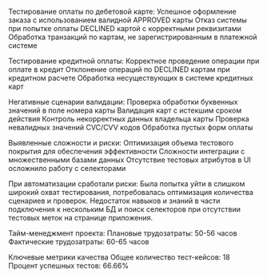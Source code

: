 Тестирование оплаты по дебетовой карте:
Успешное оформление заказа с использованием валидной APPROVED карты
Отказ системы при попытке оплаты DECLINED картой с корректными реквизитами
Обработка транзакций по картам, не зарегистрированным в платежной системе

Тестирование кредитной оплаты:
Корректное проведение операции при оплате в кредит
Отклонение операций по DECLINED картам при кредитном расчете
Обработка несуществующих в системе кредитных карт

Негативные сценарии валидации:
Проверка обработки буквенных значений в поле номера карты
Валидация карт с истекшим сроком действия
Контроль некорректных данных владельца карты
Проверка невалидных значений CVC/CVV кодов
Обработка пустых форм оплаты

Выявленные сложности и риски:
Оптимизация объема тестового покрытия для обеспечения эффективности
Сложности интеграции с множественными базами данных
Отсутствие тестовых атрибутов в UI осложнило работу с селекторами

При автоматизации сработали риски:
Была попытка уйти в слишком широкий охват тестирования, потребовалась оптимизация количества сценариев и проверок.
Недостаток навыков и знаний в части подключения к нескольким БД и поиск селекторов при отсутствии тестовых меток на странице приложения.

Тайм-менеджмент проекта:
Плановые трудозатраты: 50-56 часов
Фактические трудозатраты: 60-65 часов

Ключевые метрики качества
Общее количество тест-кейсов: 18
Процент успешных тестов: 66.66%

